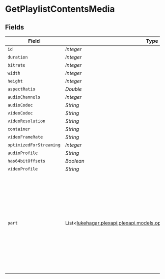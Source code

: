 # GetPlaylistContentsMedia


## Fields

| Field                                                                                                                                                                                                                                                                                     | Type                                                                                                                                                                                                                                                                                      | Required                                                                                                                                                                                                                                                                                  | Description                                                                                                                                                                                                                                                                               | Example                                                                                                                                                                                                                                                                                   |
| ----------------------------------------------------------------------------------------------------------------------------------------------------------------------------------------------------------------------------------------------------------------------------------------- | ----------------------------------------------------------------------------------------------------------------------------------------------------------------------------------------------------------------------------------------------------------------------------------------- | ----------------------------------------------------------------------------------------------------------------------------------------------------------------------------------------------------------------------------------------------------------------------------------------- | ----------------------------------------------------------------------------------------------------------------------------------------------------------------------------------------------------------------------------------------------------------------------------------------- | ----------------------------------------------------------------------------------------------------------------------------------------------------------------------------------------------------------------------------------------------------------------------------------------- |
| `id`                                                                                                                                                                                                                                                                                      | *Integer*                                                                                                                                                                                                                                                                                 | :heavy_minus_sign:                                                                                                                                                                                                                                                                        | N/A                                                                                                                                                                                                                                                                                       | 15                                                                                                                                                                                                                                                                                        |
| `duration`                                                                                                                                                                                                                                                                                | *Integer*                                                                                                                                                                                                                                                                                 | :heavy_minus_sign:                                                                                                                                                                                                                                                                        | N/A                                                                                                                                                                                                                                                                                       | 141416                                                                                                                                                                                                                                                                                    |
| `bitrate`                                                                                                                                                                                                                                                                                 | *Integer*                                                                                                                                                                                                                                                                                 | :heavy_minus_sign:                                                                                                                                                                                                                                                                        | N/A                                                                                                                                                                                                                                                                                       | 2273                                                                                                                                                                                                                                                                                      |
| `width`                                                                                                                                                                                                                                                                                   | *Integer*                                                                                                                                                                                                                                                                                 | :heavy_minus_sign:                                                                                                                                                                                                                                                                        | N/A                                                                                                                                                                                                                                                                                       | 1920                                                                                                                                                                                                                                                                                      |
| `height`                                                                                                                                                                                                                                                                                  | *Integer*                                                                                                                                                                                                                                                                                 | :heavy_minus_sign:                                                                                                                                                                                                                                                                        | N/A                                                                                                                                                                                                                                                                                       | 814                                                                                                                                                                                                                                                                                       |
| `aspectRatio`                                                                                                                                                                                                                                                                             | *Double*                                                                                                                                                                                                                                                                                  | :heavy_minus_sign:                                                                                                                                                                                                                                                                        | N/A                                                                                                                                                                                                                                                                                       | 2.35                                                                                                                                                                                                                                                                                      |
| `audioChannels`                                                                                                                                                                                                                                                                           | *Integer*                                                                                                                                                                                                                                                                                 | :heavy_minus_sign:                                                                                                                                                                                                                                                                        | N/A                                                                                                                                                                                                                                                                                       | 2                                                                                                                                                                                                                                                                                         |
| `audioCodec`                                                                                                                                                                                                                                                                              | *String*                                                                                                                                                                                                                                                                                  | :heavy_minus_sign:                                                                                                                                                                                                                                                                        | N/A                                                                                                                                                                                                                                                                                       | aac                                                                                                                                                                                                                                                                                       |
| `videoCodec`                                                                                                                                                                                                                                                                              | *String*                                                                                                                                                                                                                                                                                  | :heavy_minus_sign:                                                                                                                                                                                                                                                                        | N/A                                                                                                                                                                                                                                                                                       | h264                                                                                                                                                                                                                                                                                      |
| `videoResolution`                                                                                                                                                                                                                                                                         | *String*                                                                                                                                                                                                                                                                                  | :heavy_minus_sign:                                                                                                                                                                                                                                                                        | N/A                                                                                                                                                                                                                                                                                       | 1080                                                                                                                                                                                                                                                                                      |
| `container`                                                                                                                                                                                                                                                                               | *String*                                                                                                                                                                                                                                                                                  | :heavy_minus_sign:                                                                                                                                                                                                                                                                        | N/A                                                                                                                                                                                                                                                                                       | mp4                                                                                                                                                                                                                                                                                       |
| `videoFrameRate`                                                                                                                                                                                                                                                                          | *String*                                                                                                                                                                                                                                                                                  | :heavy_minus_sign:                                                                                                                                                                                                                                                                        | N/A                                                                                                                                                                                                                                                                                       | 24p                                                                                                                                                                                                                                                                                       |
| `optimizedForStreaming`                                                                                                                                                                                                                                                                   | *Integer*                                                                                                                                                                                                                                                                                 | :heavy_minus_sign:                                                                                                                                                                                                                                                                        | N/A                                                                                                                                                                                                                                                                                       | 0                                                                                                                                                                                                                                                                                         |
| `audioProfile`                                                                                                                                                                                                                                                                            | *String*                                                                                                                                                                                                                                                                                  | :heavy_minus_sign:                                                                                                                                                                                                                                                                        | N/A                                                                                                                                                                                                                                                                                       | lc                                                                                                                                                                                                                                                                                        |
| `has64bitOffsets`                                                                                                                                                                                                                                                                         | *Boolean*                                                                                                                                                                                                                                                                                 | :heavy_minus_sign:                                                                                                                                                                                                                                                                        | N/A                                                                                                                                                                                                                                                                                       | false                                                                                                                                                                                                                                                                                     |
| `videoProfile`                                                                                                                                                                                                                                                                            | *String*                                                                                                                                                                                                                                                                                  | :heavy_minus_sign:                                                                                                                                                                                                                                                                        | N/A                                                                                                                                                                                                                                                                                       | high                                                                                                                                                                                                                                                                                      |
| `part`                                                                                                                                                                                                                                                                                    | List<[lukehagar.plexapi.plexapi.models.operations.GetPlaylistContentsPart](../../models/operations/GetPlaylistContentsPart.md)>                                                                                                                                                           | :heavy_minus_sign:                                                                                                                                                                                                                                                                        | N/A                                                                                                                                                                                                                                                                                       | [<br/>{<br/>"id": 15,<br/>"key": "/library/parts/15/1705637151/file.mp4",<br/>"duration": 141416,<br/>"file": "/movies/Serenity (2005)/Serenity (2005).mp4",<br/>"size": 40271948,<br/>"audioProfile": "lc",<br/>"container": "mp4",<br/>"has64bitOffsets": false,<br/>"optimizedForStreaming": false,<br/>"videoProfile": "high"<br/>}<br/>] |